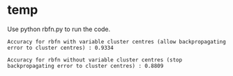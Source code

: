 # temp
Use python rbfn.py to run the code.

```Accuracy for rbfn with variable cluster centres (allow backpropagating error to cluster centres) : 0.9334```

```Accuracy for rbfn without variable cluster centres (stop backpropagating error to cluster centres) : 0.8809```
